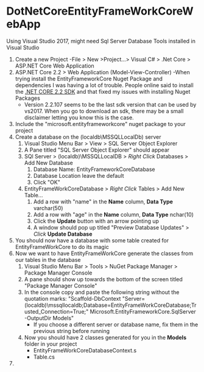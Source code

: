 # DotNetCoreEntityFrameWorkCoreWebApp

Using Visual Studio 2017, might need Sql Server Database Tools installed in Visual Studio

1. Create a new Project
    -File > New >Project...> Visual C# > .Net Core > ASP.NET Core Web Application 
2. ASP.NET Core 2.2 > Web Application (Model-View-Controller) 
    -When trying install the EntityFrameworkCore Nuget Package and dependencies I was having a lot of trouble. People online said to install the [.NET CORE 2.2 SDK](https://dotnet.microsoft.com/download/dotnet-core/2.2#sdk-2.2.107) and that fixed my issues with installing Nuget Packages
    - Version 2.2.107 seems to be the last sdk version that can be used by vs2017. When you go to download an sdk, there may be a small disclaimer letting you know this is the case.
3. Include the "microsoft.entityframeworkcore" nuget package to your project
4. Create a database on the (localdb\MSSQLLocalDb) server
    1. Visual Studio Menu Bar > View > SQL Server Object Explorer
    2. A Pane titled "SQL Server Object Explorer" should appear
    3. SQl Server > (localdb)\MSSQLLocalDB > *Right Click* Databases > Add New Database 
        1. Database Name: EntityFrameworkCoreDatabase
        2. Database Location leave the default
        3. Click "OK"
    4. EntityFrameWorkCoreDatabase > *Right Click* Tables > Add New Table...
        1. Add a row with "name" in the **Name** column, **Data Type** varchar(50)
        2. Add a row with "age" in the **Name** column, **Data Type** nchar(10)
        3. Click the **Update** button with an arrow pointing up 
        4. A window should pop up titled "Preview Database Updates" > *Click* **Update Database**
5. You should now have a database with some table created for EntityFrameWorkCore to do its magic
6. Now we want to have EntityFrameWorkCore generate the classes from our tables in the database
    1. Visual Studio Menu Bar > Tools > NuGet Package Manager > Package Manager Console
    2. A pane should show up towards the bottom of the screen titled "Package Manager Console"
    3. In the console copy and paste the following string without the quotation marks:
    "Scaffold-DbContext "Server=(localdb)\mssqllocaldb;Database=EntityFrameWorkCoreDatabase;Trusted_Connection=True;" Microsoft.EntityFrameworkCore.SqlServer -OutputDir Models"
        - If you choose a different server or database name, fix them in the previous string before running
    4. Now you should have 2 classes generated for you in the **Models** folder in your project
        - EntityFrameWorkCoreDatabaseContext.s
        - Table.cs
7. 
